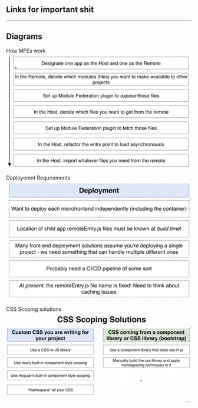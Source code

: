 ## Links for important shit

---

## Diagrams
How MFEs work
![how](./images/how.png)

Deployemnt Requirements
![deployment requirements](./images/deployment-requirements.png)

CSS Scoping solutions
![css scoping solutions](./images/css-scoping-solutions.png)